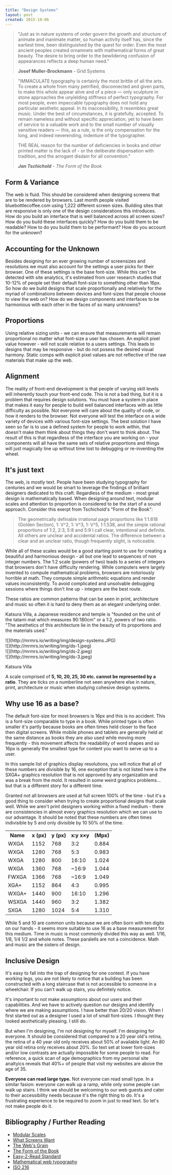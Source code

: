 ```yaml
---
title: "Design Systems"
layout: post
created: 2015-10-06
---
```


> "Just as in nature systems of order govern the growth and structure of animate and inanimate matter, so human activity itself has, since the earliest time, been distinguished by the quest for order. Even the most ancient peoples created ornamnets with mathematical forms of great beauty. The desire to bring order to the bewildering confusion of appearances reflects a deep human need."
> 
> **Josef Muller-Brockmann** - Grid Systems

> "IMMACULATE typography is certainly the most brittle of all the arts. To create a whole from many petrified, disconnected and given parts, to make this whole appear alive and of a piece — only sculpture in stone approaches the unyielding stiffness of perfect typography. For most people, even impeccable typography does not hold any particular aesthetic appeal. In its inaccessibility, it resembles great music. Under the best of circumstances, it is gratefully, accepted. To remain nameless and without specific appreciation, yet to have been of service to a valuable work and to the small number of visually sensitive readers — this, as a rule, is the only compensation for the long, and indeed neverending, indenture of the typographer.
> 
> THE REAL reason for the number of deficiencies in books and other printed matter is the lack of - or the deliberate dispensation with tradition, and the arrogant disdain for all convention."
> 
> <cite class="f6 f4-ns fs-normal mt0">**Jan Tschichold** - The Form of the Book</cite>

## Form & Variance

The web is fluid. This should be considered when designing screens that are to be rendered by browsers. Last month people visited bluebottlecoffee.com using 1,222 different screen sizes. Building sites that are responsive is only one of the design considerations this introduces. How do you build an interface that is well balanced across all screen sizes? How do you build these interfaces quickly? How do you build them to be readable? How to do you build them to be performant? How do you account for the unknown?

## Accounting for the Unknown

Besides designing for an ever growing number of screensizes and resolutions we must also account for the settings a user picks for their browser. One of these settings is the base font-size. While this can't be detected with site analytics, it's estimated from user research studies that 10-12% of people set their default font-size to something other than 16px. So how do we build designs that scale proportionally and relatively for the myriad of combinations between devices and font-sizes that people choose to view the web on? How do we design components and interfaces to be harmonious with each other in the faces of so many unknowns?

## Proportions

Using relative sizing units - we can ensure that measurements will remain proportional no matter what font-size a user has chosen. An explicit pixel value however - will not scale relative to a users settings. This leads to designs that may be responsive - but do not posess the desired visual harmony. Static comps with explicit pixel values are not reflective of the raw materials that make up the web.

## Alignment

The reality of front-end development is that people of varying skill levels will inherently touch your front-end code. This is not a bad thing, but it is a problem that requires design solutions. You must have a system in place that makes it easy for people to build well balanced interfaces with as little difficulty as possible. Not everyone will care about the quality of code, or how it renders to the browser. Not everyone will test the interface on a wide variety of devices with various font-size settings. The best solution I have seen so far is to use a defined system for people to work within, that doesn't make them think about things they don't want to think about. The result of this is that regardless of the interface you are working on - your components will all have the same sets of relative proportions and things will just magically line up without time lost to debugging or re-inventing the wheel.

## It's just text

The web, is mostly text. People have been studying typography for centuries and we would be smart to leverage the findings of brilliant designers dedicated to this craft. Regardless of the medium - most great design is mathematically based. When designing around text, modular scales and attention to proportion is considered to be the start of a sound approach. Consider this exerpt from Tschichold's "Form of the Book":

> The geometrically definable irrational page proportions like 1:1.618 (Golden Section), 1: V^2, 1: V^3, 1: V^5, 1:1.538, and the simple rational proportions of 1:2, 2:3, 5:8 and 5:9 I call clear, intentional and definite. All others are unclear and accidental ratios. The difference between a clear and an unclear ratio, though frequently slight, is noticeable.

While all of these scales would be a good starting point to use for creating a beautiful and harmonious design - all but one lead to sequences of non integer numbers. The 1:2 scale (powers of two) leads to a series of integers that browsers don't have difficulty rendering. While computers were largely invented to compute mathematical problems, browsers are notoriously horrible at math. They compute simple arithmetic equations and render values inconsistently. To avoid complicated and unsolvable debugging sessions where things don't line up - integers are the best route.

These ratios are common patterns that can be seen in print, architecture and music so often it is hard to deny them as an elegant underlying order.

Katsura Villa, a Japanese residence and temple is "founded on the unit of the tatami mat which measures 90:180cm" or a 1:2, powers of two ratio. "The aesthetics of this architecture lie in the beauty of its proportions and the materials used."

<div class="f3 measure">![](http://mrmrs.io/writing/img/design-systems.JPG)

<div class="dt dt--fixed">

<div class="dtc pr2">![](http://mrmrs.io/writing/img/ds-1.jpeg)</div>

<div class="dtc ph1">![](http://mrmrs.io/writing/img/ds-2.jpeg)</div>

<div class="dtc pl2">![](http://mrmrs.io/writing/img/ds-3.jpeg)</div>

</div>

<span class="ttu tracked gray f6">Katsura Villa</span></div>

A scale comprised of **5, 10, 20, 25, 30 etc. cannot be represented by a ratio**. They are ticks on a numberline not seen anywhere else in nature, print, architecture or music when studying cohesive design systems.

## Why use 16 as a base?

The default font-size for most browsers is 16px and this is no accident. This is a font-size comparable to type in a book. While printed type is often smaller it's partly because books are often times held closer to the face then digital screens. While mobile phones and tablets are generally held at the same distance as books they are also used while moving more frequently - this movement affects the readability of word shapes and so 16px is generally the smallest type for content you want to serve up to a user.

In this sample list of graphics display resolutions, you will notice that all of these numbers are divisible by 16, one exception that is not listed here is the SXGA+ graphics resolution that is not approved by any organization and was a break from the mold. It resulted in some weird graphics problems... but that is a different story for a different time.

Granted not all browsers are used at full screen 100% of the time - but it's a good thing to consider when trying to create proportional designs that scale well. While we aren't print designers working within a fixed medium - there are consistencies in almost every graphics resolution which we can use to our advantage. It should be noted that these numbers are often times indivisible by 5 and only divisible by 10 50% of the time.

<table border="0" cellspacing="5" cellpadding="5" class="f5 w-100 code">

<tbody>

<tr>

<th class="tl fw6">Name</th>

<th class="tl fw6">x (px)</th>

<th class="tl fw6">y (px)</th>

<th class="tl fw6">x:y x×y</th>

<th class="tl fw6">(Mpx)</th>

</tr>

<tr>

<td class="pv1 bb b--light-gray">WXGA</td>

<td class="pv1 bb b--light-gray">1152</td>

<td class="pv1 bb b--light-gray">768</td>

<td class="pv1 bb b--light-gray">3:2</td>

<td class="pv1 bb b--light-gray">0.884</td>

</tr>

<tr>

<td class="pv1 bb b--light-gray">WXGA</td>

<td class="pv1 bb b--light-gray">1280</td>

<td class="pv1 bb b--light-gray">768</td>

<td class="pv1 bb b--light-gray">5:3</td>

<td class="pv1 bb b--light-gray">0.983</td>

</tr>

<tr>

<td class="pv1 bb b--light-gray">WXGA</td>

<td class="pv1 bb b--light-gray">1280</td>

<td class="pv1 bb b--light-gray">800</td>

<td class="pv1 bb b--light-gray">16:10</td>

<td class="pv1 bb b--light-gray">1.024</td>

</tr>

<tr>

<td class="pv1 bb b--light-gray">WXGA</td>

<td class="pv1 bb b--light-gray">1360</td>

<td class="pv1 bb b--light-gray">768</td>

<td class="pv1 bb b--light-gray">~16:9</td>

<td class="pv1 bb b--light-gray">1.044</td>

</tr>

<tr>

<td class="pv1 bb b--light-gray">FWXGA</td>

<td class="pv1 bb b--light-gray">1366</td>

<td class="pv1 bb b--light-gray">768</td>

<td class="pv1 bb b--light-gray">~16:9</td>

<td class="pv1 bb b--light-gray">1.049</td>

</tr>

<tr>

<td class="pv1 bb b--light-gray">XGA+</td>

<td class="pv1 bb b--light-gray">1152</td>

<td class="pv1 bb b--light-gray">864</td>

<td class="pv1 bb b--light-gray">4:3</td>

<td class="pv1 bb b--light-gray">0.995</td>

</tr>

<tr>

<td class="pv1 bb b--light-gray">WXGA+</td>

<td class="pv1 bb b--light-gray">1440</td>

<td class="pv1 bb b--light-gray">900</td>

<td class="pv1 bb b--light-gray">16:10</td>

<td class="pv1 bb b--light-gray">1.296</td>

</tr>

<tr>

<td class="pv1 bb b--light-gray">WSXGA</td>

<td class="pv1 bb b--light-gray">1440</td>

<td class="pv1 bb b--light-gray">960</td>

<td class="pv1 bb b--light-gray">3:2</td>

<td class="pv1 bb b--light-gray">1.382</td>

</tr>

<tr>

<td class="pv1 bb b--light-gray">SXGA</td>

<td class="pv1 bb b--light-gray">1280</td>

<td class="pv1 bb b--light-gray">1024</td>

<td class="pv1 bb b--light-gray">5:4</td>

<td class="pv1 bb b--light-gray">1.310</td>

</tr>

</tbody>

</table>

While 5 and 10 are common units because we are often born with ten digits on
our hands - it seems more suitable to use 16 as a base measurement for this
medium. Time in music is most commonly divided this way as well. 1/16, 1/8, 1/4
1/2 and whole notes. These paralells are not a coincidence. Math and music are
the sisters of design.

## Inclusive Design

It's easy to fall into the trap of designing for one context. If you have
working legs, you are not likely to notice that a building has been constructed
with a long staircase that is not accessible to someone in a wheelchair. If you
can't walk up stairs, you definitely notice.

It's important to not make assumptions about our users and their capabilities.
And we have to actively question our designs and identify where we are making
assumptions. I have better than 20/20 vision. When I first started out as a
designer I used a lot of small font-sizes. I thought they looked aesthetically
pleasing. I still do.

But when I'm designing, I'm not designing for myself. I'm designing for
everyone. It should be considered that compared to a 20 year old's retina, the
retina of a 40 year old only receives about 50% of available light. An 80 year
old retina only receives about 20%. So text set at lower font-sizes and/or low
contrasts are actually impossible for some people to read. For reference, a
quick scan of age demographics from my personal site analtyics reveals that
40%+ of people that visit my websites are above the age of 35\.

**Everyone can read large type.** Not everyone can read small type. In a
similar fasion: everyone can walk up a ramp, while only some people can walk up
stairs. I think we should be welcoming to our web guests and cater to their
accessibility needs because it's the right thing to do. It's a frustrating
experience to be required to zoom in just to read text. So let's not make
people do it.

## Bibliography / Further Reading

*   [Modular Scales](http://alistapart.com/article/more-meaningful-typography)
*   [What Screens Want](http://www.frankchimero.com/writing/what-screens-want/)
*   [The Web's Grain](http://www.frankchimero.com/writing/the-webs-grain/)
*   [The Form of the Book](http://www.amazon.com/The-Form-Book-Morality-Typography/dp/0881791164)
*   [Easy-2-Read Standard](https://ia.net/topics/100e2r)
*   [Mathematical web typography](http://jxnblk.com/writing/posts/mathematical-web-typography/)
*   [ISO 216](https://en.wikipedia.org/wiki/ISO_216)
